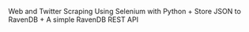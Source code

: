 Web and Twitter Scraping Using Selenium with Python + Store JSON to RavenDB + A simple  RavenDB REST API
